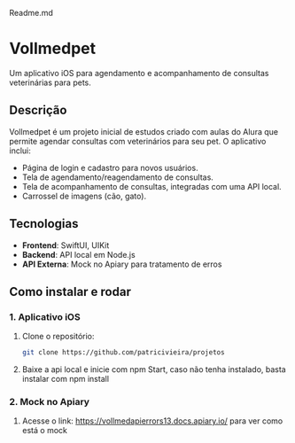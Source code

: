 Readme.md
# Vollmedpet
Um aplicativo iOS para agendamento e acompanhamento de consultas veterinárias para pets.

## Descrição
Vollmedpet é um projeto inicial de estudos criado com aulas do Alura que permite agendar consultas com veterinários para seu pet. O aplicativo inclui:
- Página de login e cadastro para novos usuários.
- Tela de agendamento/reagendamento de consultas.
- Tela de acompanhamento de consultas, integradas com uma API local.
- Carrossel de imagens (cão, gato).

## Tecnologias
- **Frontend**: SwiftUI, UIKit
- **Backend**: API local em Node.js
- **API Externa**: Mock no Apiary para tratamento de erros

## Como instalar e rodar
### 1. Aplicativo iOS
1. Clone o repositório: 
   ```bash
   git clone https://github.com/patricivieira/projetos
2. Baixe a api local e inicie com npm Start, caso não tenha instalado, basta instalar com npm install
### 2. Mock no Apiary
1. Acesse o link: https://vollmedapierrors13.docs.apiary.io/ para ver como está o mock